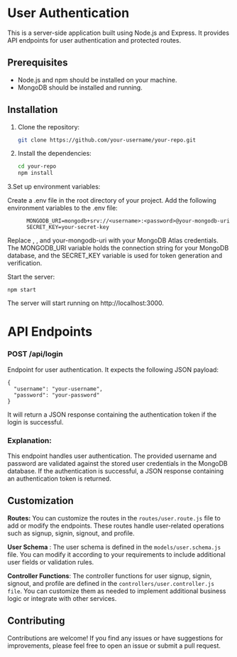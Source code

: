 # User Authentication 

This is a server-side application built using Node.js and Express. It provides API endpoints for user authentication and protected routes.

## Prerequisites

- Node.js and npm should be installed on your machine.
- MongoDB should be installed and running.

## Installation

1. Clone the repository:

   ```bash
   git clone https://github.com/your-username/your-repo.git

2. Install the dependencies:
   
   ```bash
   cd your-repo
   npm install
   
3.Set up environment variables:

Create a .env file in the root directory of your project.
Add the following environment variables to the .env file:

  ```
        MONGODB_URI=mongodb+srv://<username>:<password>@your-mongodb-uri
        SECRET_KEY=your-secret-key
```


Replace <username>, <password>, and your-mongodb-uri with your MongoDB Atlas credentials. The MONGODB_URI variable holds the connection string for your MongoDB database, and the SECRET_KEY variable is used for token generation and verification.

Start the server:
```
npm start
```
The server will start running on http://localhost:3000.
# API Endpoints
### POST /api/login
Endpoint for user authentication. It expects the following JSON payload:
```
{
  "username": "your-username",
  "password": "your-password"
}
```
It will return a JSON response containing the authentication token if the login is successful.
### Explanation:
   This endpoint handles user authentication. The provided username and password are validated against the stored user credentials in the MongoDB database. If the authentication is successful, a JSON response containing an authentication token is returned.



   ## Customization
**Routes:** You can customize the routes in the `routes/user.route.js` file to add or modify the endpoints. These routes handle user-related operations such as signup, signin, signout, and profile.

**User Schema** : The user schema is defined in the `models/user.schema.js `file. You can modify it according to your requirements to include additional user fields or validation rules.

**Controller Functions**: The controller functions for user signup, signin, signout, and profile are defined in the `controllers/user.controller.js file`. You can customize them as needed to implement additional business logic or integrate with other services.


## Contributing

Contributions are welcome! If you find any issues or have suggestions for improvements, please feel free to open an issue or submit a pull request.
